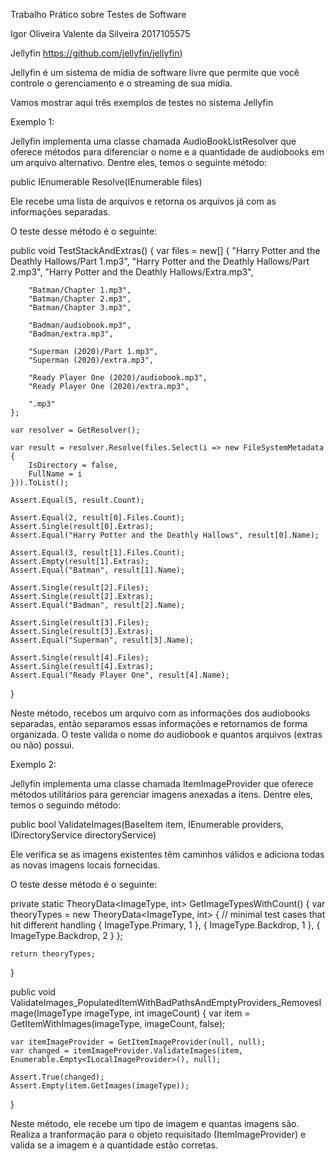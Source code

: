 Trabalho Prático sobre Testes de Software

Igor Oliveira Valente da Silveira
2017105575

Jellyfin https://github.com/jellyfin/jellyfin)

Jellyfin é um sistema de mídia de software livre que permite que você controle o gerenciamento e o streaming de sua mídia. 

Vamos mostrar aqui três exemplos de testes no sistema Jellyfin

Exemplo 1: 

Jellyfin implementa uma classe chamada AudioBookListResolver que oferece métodos para diferenciar o nome e a quantidade de audiobooks em um arquivo alternativo. Dentre eles, temos o seguinte método:

public IEnumerable<AudioBookInfo> Resolve(IEnumerable<FileSystemMetadata> files)
  
Ele recebe uma lista de arquivos e retorna os arquivos já com as informações separadas.
  
O teste desse método é o seguinte:
  
public void TestStackAndExtras()
{
    var files = new[]
    {
        "Harry Potter and the Deathly Hallows/Part 1.mp3",
        "Harry Potter and the Deathly Hallows/Part 2.mp3",
        "Harry Potter and the Deathly Hallows/Extra.mp3",

        "Batman/Chapter 1.mp3",
        "Batman/Chapter 2.mp3",
        "Batman/Chapter 3.mp3",

        "Badman/audiobook.mp3",
        "Badman/extra.mp3",

        "Superman (2020)/Part 1.mp3",
        "Superman (2020)/extra.mp3",

        "Ready Player One (2020)/audiobook.mp3",
        "Ready Player One (2020)/extra.mp3",

        ".mp3"
    };

    var resolver = GetResolver();

    var result = resolver.Resolve(files.Select(i => new FileSystemMetadata
    {
        IsDirectory = false,
        FullName = i
    })).ToList();

    Assert.Equal(5, result.Count);

    Assert.Equal(2, result[0].Files.Count);
    Assert.Single(result[0].Extras);
    Assert.Equal("Harry Potter and the Deathly Hallows", result[0].Name);

    Assert.Equal(3, result[1].Files.Count);
    Assert.Empty(result[1].Extras);
    Assert.Equal("Batman", result[1].Name);

    Assert.Single(result[2].Files);
    Assert.Single(result[2].Extras);
    Assert.Equal("Badman", result[2].Name);

    Assert.Single(result[3].Files);
    Assert.Single(result[3].Extras);
    Assert.Equal("Superman", result[3].Name);

    Assert.Single(result[4].Files);
    Assert.Single(result[4].Extras);
    Assert.Equal("Ready Player One", result[4].Name);
}
  
Neste método, recebos um arquivo com as informações dos audiobooks separadas, então separamos essas informações e retornamos de forma organizada.
O teste valida o nome do audiobook e quantos arquivos (extras ou não) possui.

    

Exemplo 2:

Jellyfin implementa uma classe chamada ItemImageProvider que oferece métodos utilitários para gerenciar imagens anexadas a itens. Dentre eles, temos o seguindo método:

public bool ValidateImages(BaseItem item, IEnumerable<IImageProvider> providers, IDirectoryService directoryService)

Ele verifica se as imagens existentes têm caminhos válidos e adiciona todas as novas imagens locais fornecidas.

O teste desse método é o seguinte:

private static TheoryData<ImageType, int> GetImageTypesWithCount()
{
	var theoryTypes = new TheoryData<ImageType, int>
	{
		// minimal test cases that hit different handling
		{ ImageType.Primary, 1 },
		{ ImageType.Backdrop, 1 },
		{ ImageType.Backdrop, 2 }
	};

	return theoryTypes;
}

public void ValidateImages_PopulatedItemWithBadPathsAndEmptyProviders_RemovesImage(ImageType imageType, int imageCount)
{
	var item = GetItemWithImages(imageType, imageCount, false);

	var itemImageProvider = GetItemImageProvider(null, null);
	var changed = itemImageProvider.ValidateImages(item, Enumerable.Empty<ILocalImageProvider>(), null);

	Assert.True(changed);
	Assert.Empty(item.GetImages(imageType));
}

Neste método, ele recebe um tipo de imagem e quantas imagens são. Realiza a tranformação para o objeto requisitado (ItemImageProvider) e valida se a imagem e a quantidade estão corretas.
  




